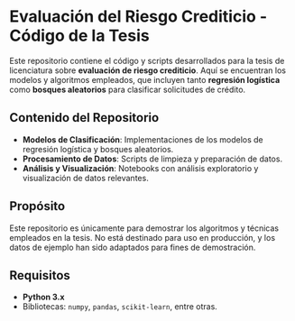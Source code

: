 # Evaluación del Riesgo Crediticio - Código de la Tesis

Este repositorio contiene el código y scripts desarrollados para la tesis de licenciatura sobre **evaluación de riesgo crediticio**. Aquí se encuentran los modelos y algoritmos empleados, que incluyen tanto **regresión logística** como **bosques aleatorios** para clasificar solicitudes de crédito.

## Contenido del Repositorio
- **Modelos de Clasificación**: Implementaciones de los modelos de regresión logística y bosques aleatorios.
- **Procesamiento de Datos**: Scripts de limpieza y preparación de datos.
- **Análisis y Visualización**: Notebooks con análisis exploratorio y visualización de datos relevantes.

## Propósito
Este repositorio es únicamente para demostrar los algoritmos y técnicas empleados en la tesis. No está destinado para uso en producción, y los datos de ejemplo han sido adaptados para fines de demostración.

## Requisitos
- **Python 3.x**
- Bibliotecas: `numpy`, `pandas`, `scikit-learn`, entre otras.
